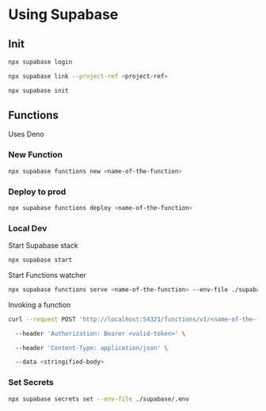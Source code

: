 # Using Supabase

## Init

```sh
npx supabase login
```

```sh
npx supabase link --project-ref <project-ref>
```

```sh
npx supabase init
```

## Functions

Uses Deno

### New Function

```sh
npx supabase functions new <name-of-the-function>
```

### Deploy to prod

```sh
npx supabase functions deploy <name-of-the-function>
```

### Local Dev

Start Supabase stack

```sh
npx supabase start
```

Start Functions watcher

```sh
npx supabase functions serve <name-of-the-function> --env-file ./supabase/.env.local
```

Invoking a function

```sh
curl --request POST 'http://localhost:54321/functions/v1/<name-of-the-function>' \

  --header 'Authorization: Bearer <valid-token>' \

  --header 'Content-Type: application/json' \

  --data <stringified-body>
```

### Set Secrets

```sh
npx supabase secrets set --env-file ./supabase/.env
```

